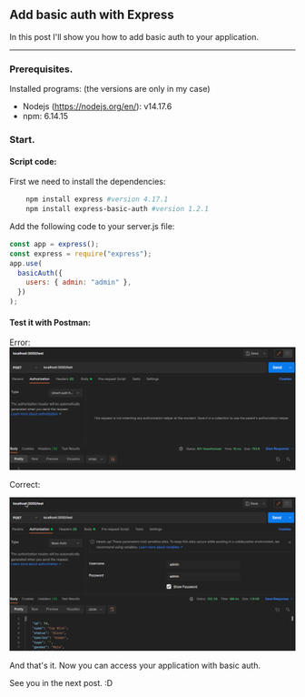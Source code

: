 ## Add basic auth with Express

In this post I'll show you how to add basic auth to your application. 

---

### Prerequisites.

Installed programs: (the versions are only in my case)

- Nodejs (https://nodejs.org/en/): v14.17.6
- npm: 6.14.15

### Start.
#### Script code:

First we need to install the dependencies:

```bash
    npm install express #version 4.17.1
    npm install express-basic-auth #version 1.2.1
```

Add the following code to your server.js file:

```js
const app = express();
const express = require("express");
app.use(
  basicAuth({
    users: { admin: "admin" },
  })
);
```

#### Test it with Postman:

Error:
<img src="/content/images/2021/12/basic.auth-error.png">

Correct:

<img src="/content/images/2021/12/basic.auth-okey.png">


And that's it. Now you can access your application with basic auth.

See you in the next post. :D